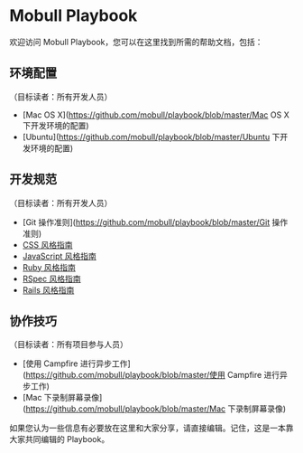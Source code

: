 # Mobull Playbook

欢迎访问 Mobull Playbook，您可以在这里找到所需的帮助文档，包括：

## 环境配置

（目标读者：所有开发人员）

* [Mac OS X](https://github.com/mobull/playbook/blob/master/Mac OS X 下开发环境的配置)
* [Ubuntu](https://github.com/mobull/playbook/blob/master/Ubuntu 下开发环境的配置)

## 开发规范

（目标读者：所有开发人员）

* [Git 操作准则](https://github.com/mobull/playbook/blob/master/Git 操作准则)
* [CSS 风格指南](https://github.com/styleguide/css)
* [JavaScript 风格指南](https://github.com/styleguide/javascript)
* [Ruby 风格指南](https://github.com/styleguide/ruby)
* [RSpec 风格指南](http://betterspecs.org/)
* [Rails 风格指南](https://github.com/bbatsov/rails-style-guide)

## 协作技巧

（目标读者：所有项目参与人员）

* [使用 Campfire 进行异步工作](https://github.com/mobull/playbook/blob/master/使用 Campfire 进行异步工作)
* [Mac 下录制屏幕录像](https://github.com/mobull/playbook/blob/master/Mac 下录制屏幕录像)

如果您认为一些信息有必要放在这里和大家分享，请直接编辑。记住，这是一本靠大家共同编辑的 Playbook。
